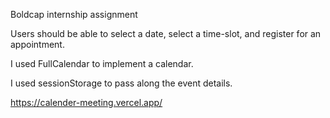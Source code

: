Boldcap internship assignment

Users should be able to select a date, select a time-slot, and register for an appointment.

I used FullCalendar to implement a calendar.

I used sessionStorage to pass along the event details.

https://calender-meeting.vercel.app/
